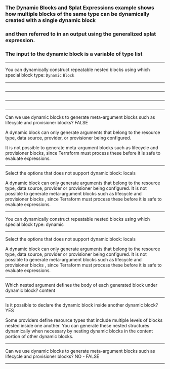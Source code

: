 




### The Dynamic Blocks and Splat Expressions example shows how multiple blocks of the same type can be dynamically created with a single dynamic block

### and then referred to in an output using the generalized splat expression.

### The input to the dynamic block is a variable of type list


__________________________________________________________________________________________




You can dynamically construct repeatable nested blocks using which special block type: `Dynamic` `Block`



__________________________________________________________________________________________






```bash

```



__________________________________________________________________________________________






```bash

```



__________________________________________________________________________________________






```bash

```



__________________________________________________________________________________________


Can we use dynamic blocks to generate meta-argument blocks such as lifecycle and provisioner blocks?  FALSE


A dynamic block can only generate arguments that belong to the resource type, data source, provider, or provisioner being configured.

It is not possible to generate meta-argument blocks such as lifecycle and provisioner blocks, since Terraform must process these before it is safe to evaluate expressions.


__________________________________________________________________________________________



Select the options that does not support dynamic block:  locals



A dynamic block can only generate arguments that belong to the resource type, data source, provider or provisioner being configured. It is not possible to generate meta-argument blocks such as lifecycle and provisioner blocks , since Terraform must process these before it is safe to evaluate expressions.



__________________________________________________________________________________________




You can dynamically construct repeatable nested blocks using which special block type: dynamic



__________________________________________________________________________________________





Select the options that does not support dynamic block:    locals



A dynamic block can only generate arguments that belong to the resource type, data source, provider or provisioner being configured. It is not possible to generate meta-argument blocks such as lifecycle and provisioner blocks , since Terraform must process these before it is safe to evaluate expressions.







__________________________________________________________________________________________




Which nested argument defines the body of each generated block under dynamic block?  content


__________________________________________________________________________________________




Is it possible to declare the dynamic block inside another dynamic block?  YES



Some providers define resource types that include multiple levels of blocks nested inside one another. You can generate these nested structures dynamically when necessary by nesting dynamic blocks in the content portion of other dynamic blocks.



__________________________________________________________________________________________




Can we use dynamic blocks to generate meta-argument blocks such as lifecycle and provisioner blocks? NO - FALSE


__________________________________________________________________________________________
